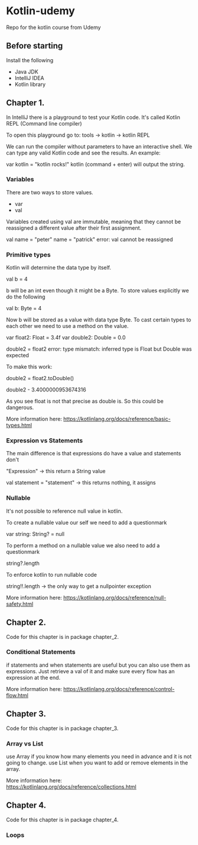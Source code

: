 # Kotlin-udemy
Repo for the kotlin course from Udemy

## Before starting

Install the following

- Java JDK
- IntelliJ IDEA
- Kotlin library

## Chapter 1.

In IntelliJ there is a playground to test your Kotlin code. It's called Kotlin REPL (Command line compiler)

To open this playground go to:
tools -> kotlin -> kotlin REPL

We can run the compiler without parameters to have an interactive shell. We can type any valid Kotlin code and see the results. An example:

var kotlin = "kotlin rocks!"
kotlin (command + enter) will output the string.

### Variables

There are two ways to store values.

- var
- val

Variables created using val are immutable, meaning that they cannot be reassigned a different value after their first assignment.

val name = "peter"
name = "patrick"
error: val cannot be reassigned

### Primitive types

Kotlin will determine the data type by itself. 

val b = 4

b will be an int even though it might be a Byte. To store values explicitly we do the following

val b: Byte = 4

Now b will be stored as a value with data type Byte.
To cast certain types to each other we need to use a method on the value. 

var float2: Float = 3.4f
var double2: Double = 0.0

double2 = float2
error: type mismatch: inferred type is Float but Double was expected

To make this work:

double2 = float2.toDouble()

double2 - 3.4000000953674316

As you see float is not that precise as double is. So this could be dangerous.

More information here: https://kotlinlang.org/docs/reference/basic-types.html

### Expression vs Statements

The main difference is that expressions do have a value and statements don't

"Expression" -> this return a String value

val statement = "statement" -> this returns nothing, it assigns

### Nullable

It's not possible to reference null value in kotlin.

To create a nullable value our self we need to add a questionmark

var string: String? = null

To perform a method on a nullable value we also need to add a questionmark

string?.length

To enforce kotlin to run nullable code

string!!.length -> the only way to get a nullpointer exception

More information here: https://kotlinlang.org/docs/reference/null-safety.html

## Chapter 2.
Code for this chapter is in package chapter_2. 

### Conditional Statements

if statements and when statements are useful but you can also use them as expressions. Just retrieve a val of it and make sure every flow has an expression at the end.

More information here: https://kotlinlang.org/docs/reference/control-flow.html

## Chapter 3.
Code for this chapter is in package chapter_3.

### Array vs List

use Array if you know how many elements you need in advance and it is not going to change.
use List when you want to add or remove elements in the array.

More information here: https://kotlinlang.org/docs/reference/collections.html

## Chapter 4.
Code for this chapter is in package chapter_4.

### Loops



